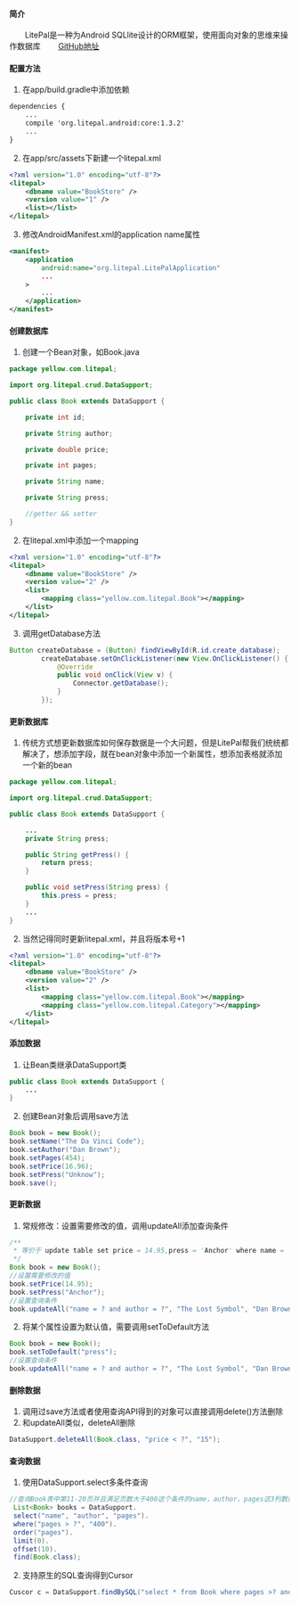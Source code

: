#### 简介
　　LitePal是一种为Android SQLlite设计的ORM框架，使用面向对象的思维来操作数据库
　　[GitHub地址][1]

#### 配置方法

 1. 在app/build.gradle中添加依赖
 
``` xml
dependencies {
    ...
    compile 'org.litepal.android:core:1.3.2'
    ...
}
```
 2. 在app/src/assets下新建一个litepal.xml

``` xml
<?xml version="1.0" encoding="utf-8"?>
<litepal>
    <dbname value="BookStore" />
    <version value="1" />
    <list></list>
</litepal>
```
 3. 修改AndroidManifest.xml的application name属性

``` xml
<manifest>
    <application
        android:name="org.litepal.LitePalApplication"
        ...
    >
        ...
    </application>
</manifest>
```

#### 创建数据库

 1. 创建一个Bean对象，如Book.java
 
``` java
package yellow.com.litepal;

import org.litepal.crud.DataSupport;

public class Book extends DataSupport {

    private int id;

    private String author;

    private double price;

    private int pages;

    private String name;

    private String press;

    //getter && setter
}

```

 2. 在litepal.xml中添加一个mapping
 
``` xml
<?xml version="1.0" encoding="utf-8"?>
<litepal>
    <dbname value="BookStore" />
    <version value="2" />
    <list>
        <mapping class="yellow.com.litepal.Book"></mapping>
    </list>
</litepal>
```

3. 调用getDatabase方法

``` java
Button createDatabase = (Button) findViewById(R.id.create_database);
        createDatabase.setOnClickListener(new View.OnClickListener() {
            @Override
            public void onClick(View v) {
                Connector.getDatabase();
            }
        });
```




#### 更新数据库

 1. 传统方式想更新数据库如何保存数据是一个大问题，但是LitePal帮我们统统都解决了，想添加字段，就在bean对象中添加一个新属性，想添加表格就添加一个新的bean
 
``` java
package yellow.com.litepal;

import org.litepal.crud.DataSupport;

public class Book extends DataSupport {

    ...
    private String press;

    public String getPress() {
        return press;
    }

    public void setPress(String press) {
        this.press = press;
    }
	...
}
```


 2. 当然记得同时更新litepal.xml，并且将版本号+1

``` xml
<?xml version="1.0" encoding="utf-8"?>
<litepal>
    <dbname value="BookStore" />
    <version value="2" />
    <list>
        <mapping class="yellow.com.litepal.Book"></mapping>
        <mapping class="yellow.com.litepal.Category"></mapping>
    </list>
</litepal>
```



















 [1]: https://github.com/LitePalFramework/LitePal
#### 添加数据

 1. 让Bean类继承DataSupport类

``` java
public class Book extends DataSupport {
	...
}
```
 2. 创建Bean对象后调用save方法

``` java
Book book = new Book();
book.setName("The Da Vinci Code");
book.setAuthor("Dan Brown");
book.setPages(454);
book.setPrice(16.96);
book.setPress("Unknow");
book.save();
```

#### 更新数据

 1. 常规修改：设置需要修改的值，调用updateAll添加查询条件

``` java
/**
 * 等价于 update table set price = 14.95,press = 'Anchor' where name = 'The Lost Symbol' and author = 'Dan Brown'
 */
Book book = new Book();
//设置需要修改的值
book.setPrice(14.95);
book.setPress("Anchor");
//设置查询条件
book.updateAll("name = ? and author = ?", "The Lost Symbol", "Dan Brown");
```

 2. 将某个属性设置为默认值，需要调用setToDefault方法

``` java
Book book = new Book();
book.setToDefault("press");
//设置查询条件
book.updateAll("name = ? and author = ?", "The Lost Symbol", "Dan Brown");
```


#### 删除数据

 1. 调用过save方法或者使用查询API得到的对象可以直接调用delete()方法删除
 2. 和updateAll类似，deleteAll删除

``` java
DataSupport.deleteAll(Book.class, "price < ?", "15");
```

#### 查询数据

 1. 使用DataSupport.select多条件查询
 
``` java
//查询Book表中第11-20页并且满足页数大于400这个条件的name，author，pages这3列数据
 List<Book> books = DataSupport.
 select("name", "author", "pages").
 where("pages > ?", "400").
 order("pages").
 limit(0).
 offset(10).
 find(Book.class);
```

 2. 支持原生的SQL查询得到Cursor

``` java
Cuscor c = DataSupport.findBySQL("select * from Book where pages >? and price < ?","400","20"); 
```


